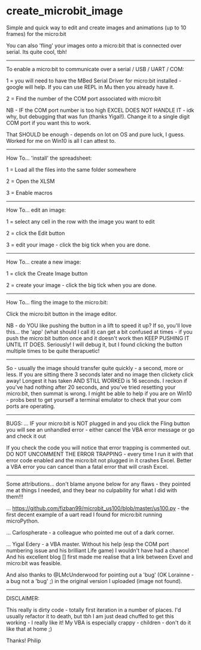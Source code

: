 
# create_microbit_image
Simple and quick way to edit and create images and animations (up to 10 frames) for the micro:bit

You can also 'fling' your images onto a micro:bit that is connected over serial.  Its quite cool, tbh!

----------------------------------------------------

To enable a micro:bit to communicate over a serial / USB / UART / COM:

1 = you will need to have the MBed Serial Driver for micro:bit installed - google will help.  If you can use REPL in Mu then you already have it.

2 = Find the number of the COM port associated with micro:bit

NB - IF the COM port number is too high EXCEL DOES NOT HANDLE IT - idk why, but debugging that was fun (thanks Yigal!).  Change it to a single digit COM port if you want this to work.

That SHOULD be enough - depends on lot on OS and pure luck, I guess.  Worked for me on Win10 is all I can attest to.

----------------------------------------------------

How To... 'install' the spreadsheet:

1 = Load all the files into the same folder somewhere

2 = Open the XLSM

3 = Enable macros

----------------------------------------------------

How To... edit an image:

1 = select any cell  in the row with the image you want to edit

2 = click the Edit button

3 = edit your image - click the big tick when you are done.

----------------------------------------------------

How To... create a new image:

1 = click the Create Image button

2 = create your image - click the big tick when you are done.

----------------------------------------------------

How To... fling the image to the micro:bit:

Click the micro:bit button in the image editor.

NB - do YOU like pushing the button in a lift to speed it up?  If so, you'll love this... the 'app' (what should I call it) can get a bit confused at times - if you push the micro:bit button once and it doesn't work then KEEP PUSHING IT UNTIL IT DOES.  Seriously!  I will debug it, but I found clicking the button multiple times to be quite therapuetic!

----------------------------------------------------

So - usually the image should transfer quite quickly - a second, more or less.  If you are sitting there 3 seconds later and no image then clickety click away!  Longest it has taken AND STILL WORKED is 16 seconds.  I reckon if you've had nothing after 20 seconds, and you've tried resetting your micro:bit, then summat is wrong.  I might be able to help if you are on Win10 - probs best to get yourself a terminal emulator to check that your com ports are operating.

----------------------------------------------------

BUGS:
... IF your micro:bit is NOT plugged in and you click the Fling button you will see an unhandled error - either cancel the VBA error message or go and check it out

If you check the code you will notice that error trapping is commented out.  DO NOT UNCOMMENT THE ERROR TRAPPING - every time I run it with that error code enabled and the micro:bit not plugged in it crashes Excel.  Better a VBA error you can cancel than a fatal error that will crash Excel.

----------------------------------------------------

Some attributions... don't blame anyone below for any flaws - they pointed me at things I needed, and they bear no culpability for what I did with them!!!

... https://github.com/fizban99/microbit_us100/blob/master/us100.py - the first decent example of a uart read I found for micro:bit running microPython.

... Carlospherate - a colleague who pointed me out of a dark corner.

... Yigal Edery - a VBA master.  Without his help (esp the COM port numbering issue and his brilliant Life game) I wouldn't have had a chance!  And his excellent blog [] first made me realise that a link between Exvel and micro:bit was feasible.

And also thanks to @LMcUnderwood for pointing out a 'bug' (OK Lorainne - a bug not a 'bug' ;) in the original version I uploaded (image not found).

----------------------------------------------------

DISCLAIMER:

This really is dirty code - totally first iteration in a number of places.  I'd usually refactor it to death, but tbh I am just dead chuffed to get this working - I really like it!  My VBA is especially crappy - children - don't do it like that at home ;)

Thanks!
Philip
